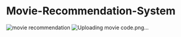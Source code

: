 # Movie-Recommendation-System
![movie recommendation](https://github.com/pr-satya/Movie-Recommendation-System/assets/101782033/568a0c7e-5500-420e-b77f-c882cd90cc37)
![Uploading movie code.png…]()
